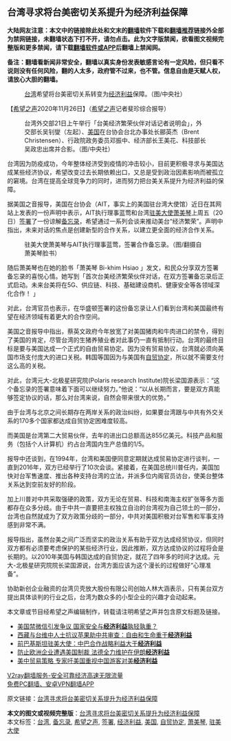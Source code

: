  <h2>台湾寻求将台美密切关系提升为经济利益保障</h2> <p class="notice"><b>大陆网友注意：本文中的链接除此处和文末的<a href="https://github.com/bannedbook/fanqiang" >翻墙</a>软件下载和<a href="https://github.com/killgcd/justmysocks/blob/master/README.md">翻墙推荐</a>链接外全部为禁网链接，未翻墙状态下打不开，请勿点击。此为文字版禁闻，欲看图文视频完整版和更多禁闻，请下载<a href="https://github.com/bannedbook/fanqiang">翻墙软件或APP</a>后翻墙上禁闻网。</p><p>备注：翻墙看新闻非常安全，翻墙以真实身份发表敏感言论有一定风险，但只看不说则没有任何风险，翻的人太多，政府管不过来，也不管。信息自由是天赋人权，请放心大胆的翻墙。</b></p>  <div class="entry"> <figure><figcaption><a href="https://www.bannedbook.org/bnews/tag/%e5%8f%b0%e6%b9%be/" class="st_tag internal_tag" rel="tag" title="标签 台湾 下的日志">台湾</a>希望将台美密切关系转变为<a href="https://www.bannedbook.org/bnews/tag/%E7%BB%8F%E6%B5%8E%E5%88%A9%E7%9B%8A/" class="st_tag internal_tag" rel="tag" title="标签 经济利益 下的日志">经济利益</a>保障。（图/中央社）</figcaption></figure> <p>【<span class='wp_keywordlink_affiliate'><a href="https://www.soundofhope.org" title="希望之声" target="_blank">希望之声</a></span>2020年11月26日】（<a href="https://www.bannedbook.org/bnews/tag/%e5%b8%8c%e6%9c%9b%e4%b9%8b%e5%a3%b0/" class="st_tag internal_tag" rel="tag" title="标签 希望之声 下的日志">希望之声</a>记者斐珍综合报导）</p> <figure><figcaption>台湾外交部21日上午举行「台美经济繁荣伙伴对话记者说明会」，外交部长吴钊燮（左起）、<a href="https://www.bannedbook.org/bnews/tag/%e7%be%8e%e5%9b%bd/" class="st_tag internal_tag" rel="tag" title="标签 美国 下的日志">美国</a>在台协会台北办事处长郦英杰（Brent Christensen）、行政院政务委员邓振中、经济部长王美花、科技部长吴政忠出席并合影。（图/中央社）</figcaption></figure> <p>台湾因为防疫成功，今年整体经济受到疫情的冲击较小，目前更积极寻求与美国达成某些经济协议，希望改变过去长期依赖出口，又总是受到政治因素影响而被孤立的窘境。台湾在提高全球竞争力的同时，进而努力把台美关系提升为经济利益的保障。</p> <p>据美国之音报导，美国在台协会（AIT，事实上的美国驻台湾大使馆）近日在其网站上发表的一份声明中表示，AIT执行理事蓝莺和台湾<a href="https://www.bannedbook.org/bnews/tag/%e9%a9%bb%e7%be%8e%e5%a4%a7%e4%bd%bf/" class="st_tag internal_tag" rel="tag" title="标签 驻美大使 下的日志">驻美大使</a><a href="https://www.bannedbook.org/bnews/tag/%E8%90%A7%E7%BE%8E%E7%90%B4/" class="st_tag internal_tag" rel="tag" title="标签 萧美琴 下的日志">萧美琴</a>上周五（20日）<a href="https://www.bannedbook.org/bnews/tag/%E7%AD%BE%E7%BD%B2/" class="st_tag internal_tag" rel="tag" title="标签 签署 下的日志">签署</a>了一份谅解<a href="https://www.bannedbook.org/bnews/tag/%E5%A4%87%E5%BF%98%E5%BD%95/" class="st_tag internal_tag" rel="tag" title="标签 备忘录 下的日志">备忘录</a>，希望通过一系列会谈来推动美台“经济繁荣”。声明中指出，未来对话的焦点是创建新型的合作关系，以建立更全面的经济合作关系。</p>  <figure><figcaption>驻美大使萧美琴与AIT执行理事蓝莺，签署合作备忘录。（图/翻摄自萧美琴脸书）</figcaption></figure> <p>随后萧美琴也在她的脸书「萧美琴 Bi-khim Hsiao 」发文，和民众分享双方签署备忘录的喜悦心情。她写到「首次台美经济繁荣伙伴对话，在双方签署备忘录后正式启动。未来台美将在5G、供应链、科技、基础建设商机、健康安全等各领域深化合作！ 」</p> <p>对此，台湾官员也表示，在华盛顿签署的这份备忘录让人们看到台湾和美国最终有望在经济领域有着更大的合作空间。</p> <p>美国之音报导中指出，蔡英文政府今年放宽了对美国猪肉和牛肉进口的禁令，得到了美国的肯定，尽管台湾的生猪养殖业者对此事仍一直有抵制行动。台湾的最终目标是要与美国达成一个正式的自由贸易协定。因为没有贸易协议，台湾就必须向美国市场支付庞大的进口关税。韩国等国因为与美国有<a href="https://www.bannedbook.org/bnews/tag/%e8%87%aa%e8%b4%b8%e5%8d%8f%e5%ae%9a/" class="st_tag internal_tag" rel="tag" title="标签 自贸协定 下的日志">自贸协定</a>，所以就不需要支付这么高的关税。</p>  <p>对此，台湾元大-北极星研究院(Polaris research Institute)院长梁国源表示：“这个备忘录的签署意味着下面可以继续努力。”他说：“以从长期而言，要是双方真能够签定协议的话，那么对台湾来说，自然会带来很大的优势。”</p> <p>由于台湾与北京之间长期存在两岸关系的政治纠纷，如果要台湾跟与中共有外交关系的170多个国家都达成自贸协定困难度较高。</p> <p>而美国是台湾第二大贸易伙伴，去年的进出口总额高达855亿美元。科技产品和服务（包括个人计算机）约占台湾国内生产总值的1/5。</p>  <p>报导中还谈到，在1994年，台湾和美国便同意定期就达成贸易协定进行谈判，一直到2016年，双方已经举行了10次会谈。紧接着，在美国总统川普任内，美国加快对台军售速度、推出各种支持台湾的立法，并派多位内阁官员访台，使美台整体关系达到空前友好的阶段。</p> <p>加上川普对中共采取强硬的政策，双方无论在贸易、科技和南海主权扩张等多方面都存在众多分歧。由于中共一直要把主权独立自治的台湾视为自己领土的一部分，台湾也自然就成为了双方政策分歧的一部分，中共对美国积极对台军售和军事支持感到非常不满。</p> <p>报导指出，虽然台美之间广泛而坚实的政治关系有助于双方达成经贸协议，但同时双方都有必须要考虑保护的某些经济行业，因此推断，双方达成协议的过程将会是长期的。以2010年美国与韩国达成的自贸协定，就花了四年多的时间才达成。元大-北极星研究院院长梁国源说，台湾方面应该为这个漫长的过程做好“心理准备”。</p>  <p>协助新创企业融资的台湾贝壳放大股份有限公司创始人林大涵表示，只有美台双方提出具体谈判的行业之后，台湾为数众多的小型企业的兴趣才会动起来。</p> <p>本文章或节目经希望之声编辑制作，转载请注明希望之声并包含原文标题及链接。</p> <ul class='op-related-articles' title='相关阅读'> <li><a href='https://www.bannedbook.org/bnews/headline/20200813/1379753.html' target='_blank'>美国禁微信引发争议 国家安全与<b>经济利益</b>孰轻孰重？</a></li> <li><a href='https://www.bannedbook.org/bnews/cbnews/20191018/1209125.html' target='_blank'>西藏与台维中人士抗议苹果助中共审查：自由和生命重于<b>经济利益</b></a></li> <li><a href='https://www.bannedbook.org/bnews/headline/20180907/994682.html' target='_blank'>前巴基斯坦驻美大使：中巴合作战略利益大于<b>经济利益</b></a></li> <li><a href='https://www.bannedbook.org/bnews/worldnews/20180512/941249.html' target='_blank'>防止欧洲企业遭遇美国制裁 法德全力维护在伊朗<b>经济利益</b></a></li> <li><a href='https://www.bannedbook.org/bnews/worldnews/usa/20180125/890566.html' target='_blank'>美中贸易策略 专家吁美国重视中国游客对美<b>经济利益</b></a></li> </ul> <p class="texttj"> <a href="https://www.bannedbook.org/forum23/topic22702.html" target="_blank">V2ray翻墙服务-安全可靠经济高速无限流量</a><br/> <a href="https://github.com/bannedbook/fanqiang/wiki/%E7%A6%81%E9%97%BB%E7%BD%91%E5%AE%89%E5%8D%93%E7%BF%BB%E5%A2%99%E6%96%B0%E9%97%BBAPP" target="_blank">免费PC翻墙、安卓VPN翻墙APP</a></p><p>原文链接：<a class="src_link"  href="https://www.soundofhope.org/post/447412" target="_blank">台湾寻求将台美密切关系提升为经济利益保障</a></p><a name='sharetosocial'></a>       <div><b>本文的图文或视频完整版</b>：<a href='https://www.bannedbook.org/bnews/comments/20201127/1438077.html'>台湾寻求将台美密切关系提升为经济利益保障</a></div>  </div><!--END ENTRY--> <div class="postfooter"> <div>本文标签：<a href="https://www.bannedbook.org/bnews/tag/%e5%8f%b0%e6%b9%be/" rel="tag">台湾</a>, <a href="https://www.bannedbook.org/bnews/tag/%E5%A4%87%E5%BF%98%E5%BD%95/" rel="tag">备忘录</a>, <a href="https://www.bannedbook.org/bnews/tag/%e5%b8%8c%e6%9c%9b%e4%b9%8b%e5%a3%b0/" rel="tag">希望之声</a>, <a href="https://www.bannedbook.org/bnews/tag/%E7%AD%BE%E7%BD%B2/" rel="tag">签署</a>, <a href="https://www.bannedbook.org/bnews/tag/%E7%BB%8F%E6%B5%8E%E5%88%A9%E7%9B%8A/" rel="tag">经济利益</a>, <a href="https://www.bannedbook.org/bnews/tag/%e7%be%8e%e5%9b%bd/" rel="tag">美国</a>, <a href="https://www.bannedbook.org/bnews/tag/%e8%87%aa%e8%b4%b8%e5%8d%8f%e5%ae%9a/" rel="tag">自贸协定</a>, <a href="https://www.bannedbook.org/bnews/tag/%E8%90%A7%E7%BE%8E%E7%90%B4/" rel="tag">萧美琴</a>, <a href="https://www.bannedbook.org/bnews/tag/%e9%a9%bb%e7%be%8e%e5%a4%a7%e4%bd%bf/" rel="tag">驻美大使</a></div>  </div><!--END POSTFOOTER--> 